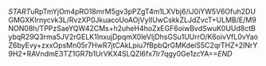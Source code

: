 $START$uRpTmYjOm4pRO18mrM5gv3pPZgT4m1LXVbj6/iJ0iYW5V6Ofuh2DUGMGXKIrnycvk3L/RvzXP0JkuacoUoAOjVyIIUwCskkZLJdZvcT+ULMB/E/M9NON08h/TPPzSaeYQW42CMs+h2uheH4hoZxEGF6oiwBvdSwuK0UUd8ctBybqR29Q3rma5JV2rGELK1InxujDpqmX0leVljDhsGSu1UUrrO/K6oivVfL0vYaoZ6byEvy+zxxOpsMn05r7HwR7jtCAkLpiu7fBpbQrGMKdeiS5C2qrTHZ+2INrY9H2+RAVndmE3TZ1GR7b1UrVKX4SLQZl6fx7lr7qgy0Ge1zcYA==$END$